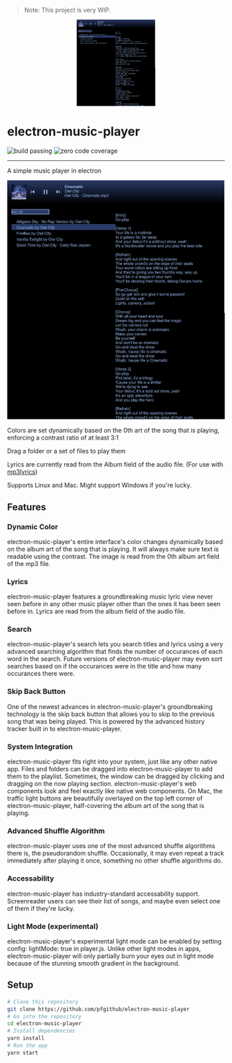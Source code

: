 > Note: This project is very WIP.

<p align="center">
  <a href="" rel="noopener">
 <img height=200px src=".github/demo-2019-06-30_21-51.png" alt="electron music player demo image"></a>
</p>

# electron-music-player

![build passing](https://img.shields.io/badge/build-passing-green.svg) ![zero code coverage](https://img.shields.io/badge/coverage-0%25-red.svg)

---

A simple music player in electron


![screenshot](.github/demo-2019-06-30_21-51.png)

Colors are set dynamically based on the 0th art of the song that is playing, enforcing a contrast ratio of at least 3:1

Drag a folder or a set of files to play them

Lyrics are currently read from the Album field of the audio file. (For use with [mp3lyrics](https://github.com/pfgithub/mp3lyrics))

Supports Linux and Mac. Might support Windows if you're lucky.

## Features

### Dynamic Color

electron-music-player's entire interface's color changes dynamically based on the album art of the song that is playing. It will always make sure text is readable using the contrast. The image is read from the 0th album art field of the mp3 file.

### Lyrics

electron-music-player features a groundbreaking music lyric view never seen before in any other music player other than the ones it has been seen before in. Lyrics are read from the album field of the audio file.

### Search

electron-music-player's search lets you search titles and lyrics using a very advanced searching algorithm that finds the number of occurances of each word in the search. Future versions of electron-music-player may even sort searches based on if the occurances were in the title and how many occurances there were.

### Skip Back Button

One of the newest advances in electron-music-player's groundbreaking technology is the skip back button that allows you to skip to the previous song that was being played. This is powered by the advanced history tracker built in to electron-music-player.

### System Integration

electron-music-player fits right into your system, just like any other native app. Files and folders can be dragged into electron-music-player to add them to the playlist. Sometimes, the window can be dragged by clicking and dragging on the now playing section. electron-music-player's web components look and feel exactly like native web components. On Mac, the traffic light buttons are beautifully overlayed on the top left corner of electron-music-player, half-covering the album art of the song that is playing.

### Advanced Shuffle Algorithm

electron-music-player uses one of the most advanced shuffle algorithms there is, the pseudorandom shuffle. Occasionally, it may even repeat a track immediately after playing it once, something no other shuffle algorithms do.

### Accessability

electron-music-player has industry-standard accessability support. Screenreader users can see their list of songs, and maybe even select one of them if they're lucky.

### Light Mode (experimental)

electron-music-player's experimental light mode can be enabled by setting config: lightMode: true in player.js. Unlike other light modes in apps, electron-music-player will only partially burn your eyes out in light mode because of the stunning smooth gradient in the background.

## Setup

```bash
# Clone this repository
git clone https://github.com/pfgithub/electron-music-player
# Go into the repository
cd electron-music-player
# Install dependencies
yarn install
# Run the app
yarn start
```
